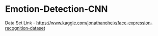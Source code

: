# Emotion-Detection-CNN
Data Set Link - https://www.kaggle.com/jonathanoheix/face-expression-recognition-dataset
